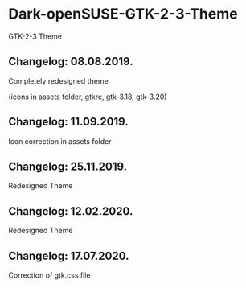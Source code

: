 # Dark-openSUSE-GTK-2-3-Theme
GTK-2-3 Theme 

Changelog: 08.08.2019.
----------------------

Completely redesigned theme

(icons in assets folder, gtkrc, gtk-3.18, gtk-3.20)

Changelog: 11.09.2019.
----------------------

Icon correction in assets folder

Changelog: 25.11.2019.
---------------------

Redesigned Theme

Changelog: 12.02.2020.
----------------------

Redesigned Theme

Changelog: 17.07.2020.
---------------------

Correction of gtk.css file
